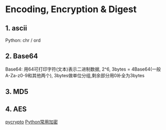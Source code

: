 Encoding, Encryption & Digest
=============================

## 1. ascii

Python: chr / ord

## 2. Base64

Base64: 用64可打印字符(文本)表示二进制数据, 2^6, 3bytes = 4Base64(一般A-Za-z0-9和其他两个), 3bytes做单位分组,剩余部分用0补全为3bytes

## 3. MD5

## 4. AES

[pycrypto](https://github.com/pycrypto/pycrypto)
[Python常用加密](https://github.com/inlike/R-A-M-D-D3-S-M-H/blob/master/RSA-AES-MD5-DES-DES3-MD5-SHA-HMAC.py)
